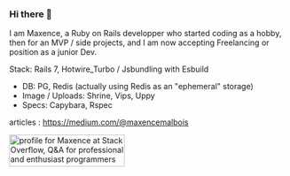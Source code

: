 ### Hi there 👋

I am Maxence, a Ruby on Rails developper who started coding as a hobby, then for an MVP / side projects, and I am now accepting Freelancing or position as a junior Dev.

Stack: Rails 7, Hotwire_Turbo / Jsbundling with Esbuild

- DB: PG, Redis (actually using Redis as an "ephemeral" storage)
- Image / Uploads: Shrine, Vips, Uppy
- Specs: Capybara, Rspec

articles : https://medium.com/@maxencemalbois

<a href="https://stackoverflow.com/users/957185/maxence"><img src="https://stackoverflow.com/users/flair/957185.png" width="208" height="58" alt="profile for Maxence at Stack Overflow, Q&amp;A for professional and enthusiast programmers" title="profile for Maxence at Stack Overflow, Q&amp;A for professional and enthusiast programmers"></a>

<!--
**maxence33/maxence33** is a ✨ _special_ ✨ repository because its `README.md` (this file) appears on your GitHub profile.

Here are some ideas to get you started:

- 🔭 I’m currently working on ...
- 🌱 I’m currently learning ...
- 👯 I’m looking to collaborate on ...
- 🤔 I’m looking for help with ...
- 💬 Ask me about ...
- 📫 How to reach me: ...
- 😄 Pronouns: ...
- ⚡ Fun fact: ...
-->
